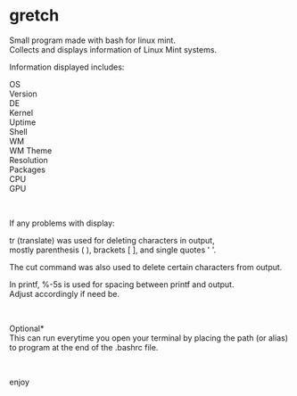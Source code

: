 # gretch

Small program made with bash for linux mint.  
Collects and displays information of Linux Mint systems.


Information displayed includes:

OS  
Version  
DE  
Kernel  
Uptime  
Shell  
WM  
WM Theme  
Resolution  
Packages  
CPU  
GPU    

<br />
 
If any problems with display:  

tr (translate) was used for deleting characters in output,  
mostly parenthesis ( ), brackets [ ], and single quotes ' '.  

The cut command was also used to delete certain characters from output.  

In printf, %-5s is used for spacing between printf and output.   
Adjust accordingly if need be.  

<br />  

Optional*  
This can run everytime you open your terminal by placing the path (or alias) to program at the end of the .bashrc file.  

<br />  

enjoy
